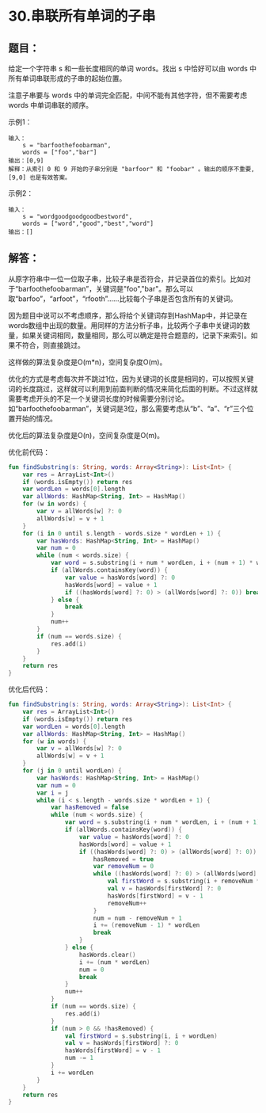 # 30.串联所有单词的子串

## 题目：

给定一个字符串 s 和一些长度相同的单词 words。找出 s 中恰好可以由 words 中所有单词串联形成的子串的起始位置。

注意子串要与 words 中的单词完全匹配，中间不能有其他字符，但不需要考虑 words 中单词串联的顺序。

示例1：

	输入：
		s = "barfoothefoobarman",
		words = ["foo","bar"]
	输出：[0,9]
	解释：从索引 0 和 9 开始的子串分别是 "barfoor" 和 "foobar" 。输出的顺序不重要, [9,0] 也是有效答案。

示例2：

	输入：
		s = "wordgoodgoodgoodbestword",
		words = ["word","good","best","word"]
	输出：[]

## 解答：

从原字符串中一位一位取子串，比较子串是否符合，并记录首位的索引。比如对于“barfoothefoobarman”，关键词是"foo","bar"。那么可以取“barfoo”，“arfoot”，“rfooth”……比较每个子串是否包含所有的关键词。

因为题目中说可以不考虑顺序，那么将给个关键词存到HashMap中，并记录在words数组中出现的数量。用同样的方法分析子串，比较两个子串中关键词的数量，如果关键词相同，数量相同，那么可以确定是符合题意的，记录下来索引。如果不符合，则直接跳过。

这样做的算法复杂度是O(m*n)，空间复杂度O(m)。

优化的方式是考虑每次并不跳过1位，因为关键词的长度是相同的，可以按照关键词的长度跳过，这样就可以利用到前面判断的情况来简化后面的判断。不过这样就需要考虑开头的不足一个关键词长度的时候需要分别讨论。如“barfoothefoobarman”，关键词是3位，那么需要考虑从“b”、“a”、“r”三个位置开始的情况。

优化后的算法复杂度是O(n)，空间复杂度是O(m)。

优化前代码：

```kotlin
fun findSubstring(s: String, words: Array<String>): List<Int> {
    var res = ArrayList<Int>()
    if (words.isEmpty()) return res
    var wordLen = words[0].length
    var allWords: HashMap<String, Int> = HashMap()
    for (w in words) {
        var v = allWords[w] ?: 0
        allWords[w] = v + 1
    }
    for (i in 0 until s.length - words.size * wordLen + 1) {
        var hasWords: HashMap<String, Int> = HashMap()
        var num = 0
        while (num < words.size) {
            var word = s.substring(i + num * wordLen, i + (num + 1) * wordLen)
            if (allWords.containsKey(word)) {
                var value = hasWords[word] ?: 0
                hasWords[word] = value + 1
                if ((hasWords[word] ?: 0) > (allWords[word] ?: 0)) break
            } else {
                break
            }
            num++
        }
        if (num == words.size) {
            res.add(i)
        }
    }
    return res
}
```

优化后代码：

```kotlin
fun findSubstring(s: String, words: Array<String>): List<Int> {
    var res = ArrayList<Int>()
    if (words.isEmpty()) return res
    var wordLen = words[0].length
    var allWords: HashMap<String, Int> = HashMap()
    for (w in words) {
        var v = allWords[w] ?: 0
        allWords[w] = v + 1
    }
    for (j in 0 until wordLen) {
        var hasWords: HashMap<String, Int> = HashMap()
        var num = 0
        var i = j
        while (i < s.length - words.size * wordLen + 1) {
            var hasRemoved = false
            while (num < words.size) {
                var word = s.substring(i + num * wordLen, i + (num + 1) * wordLen)
                if (allWords.containsKey(word)) {
                    var value = hasWords[word] ?: 0
                    hasWords[word] = value + 1
                    if ((hasWords[word] ?: 0) > (allWords[word] ?: 0)) {
                        hasRemoved = true
                        var removeNum = 0
                        while ((hasWords[word] ?: 0) > (allWords[word] ?: 0)) {
                            val firstWord = s.substring(i + removeNum * wordLen, i + (removeNum + 1) * wordLen)
                            val v = hasWords[firstWord] ?: 0
                            hasWords[firstWord] = v - 1
                            removeNum++
                        }
                        num = num - removeNum + 1
                        i += (removeNum - 1) * wordLen
                        break
                    }
                } else {
                    hasWords.clear()
                    i += (num * wordLen)
                    num = 0
                    break
                }
                num++
            }
            if (num == words.size) {
                res.add(i)
            }
            if (num > 0 && !hasRemoved) {
                val firstWord = s.substring(i, i + wordLen)
                val v = hasWords[firstWord] ?: 0
                hasWords[firstWord] = v - 1
                num -= 1
            }
            i += wordLen
        }
    }
    return res
}
```

